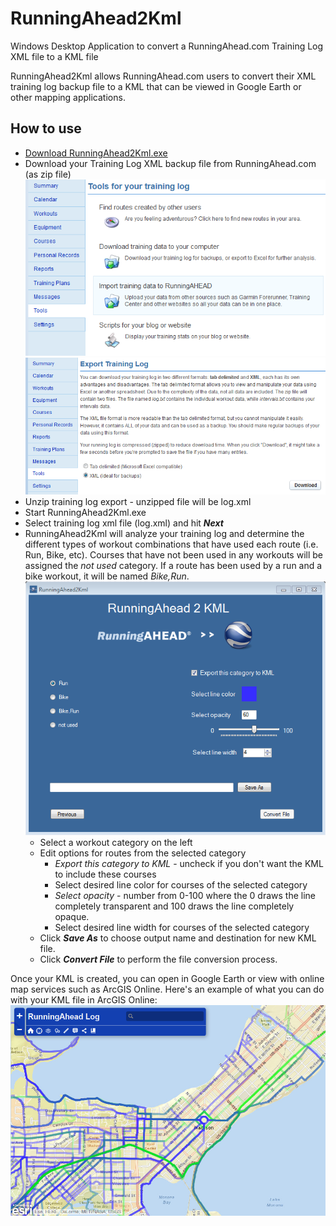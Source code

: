 RunningAhead2Kml
================

Windows Desktop Application to convert a RunningAhead.com Training Log XML file to a KML file

RunningAhead2Kml allows RunningAhead.com users to convert their XML training log backup file to a KML that can be viewed in Google Earth or other mapping applications.

How to use
----------
* [Download RunningAhead2Kml.exe](https://github.com/jessemaps/RunningAhead2Kml/blob/master/Version1.0/RunningAhead2Kml.exe?raw=true)
* Download your Training Log XML backup file from RunningAhead.com (as zip file)  
![tools menu](tutorial/RA_ToolsMenu.png)  
![xml download](tutorial/RA_ToolsMenu-xml-download.png)  
* Unzip training log export - unzipped file will be log.xml
* Start RunningAhead2Kml.exe
* Select training log xml file (log.xml) and hit **_Next_**
* RunningAhead2Kml will analyze your training log and determine the different types of workout combinations that have used each route (i.e. Run, Bike, etc). Courses that have not been used in any workouts will be assigned the *not used* category. 
If a route has been used by a run and a bike workout, it will be named *Bike,Run*.  
![style screen](tutorial/style-selection.png)
  * Select a workout category on the left
  * Edit options for routes from the selected category
    * *Export this category to KML* - uncheck if you don't want the KML to include these courses
    * Select desired line color for courses of the selected category
    * *Select opacity* - number from 0-100 where the 0 draws the line completely transparent and 100 draws the line completely opaque.
    * Select desired line width for courses of the selected category
  * Click **_Save As_** to choose output name and destination for new KML file.
  * Click **_Convert File_** to perform the file conversion process.

Once your KML is created, you can open in Google Earth or view with online map services such as ArcGIS Online. Here's an example of what you can do with your KML file in ArcGIS Online:  
<a href="http://www.arcgis.com/apps/Viewer/index.html?appid=acc75c38d0464f0493fb1be79041834f" target="_blank"><img alt="ArcGIS Online example" src="tutorial/arcgisonline-ssht.png" /></a>
